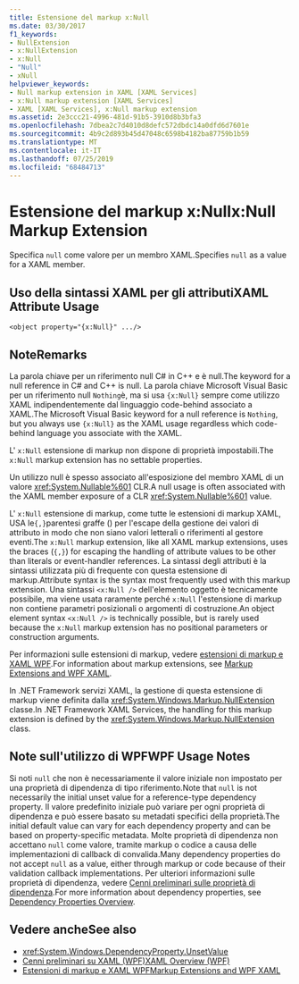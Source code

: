 ```yaml
---
title: Estensione del markup x:Null
ms.date: 03/30/2017
f1_keywords:
- NullExtension
- x:NullExtension
- x:Null
- "Null"
- xNull
helpviewer_keywords:
- Null markup extension in XAML [XAML Services]
- x:Null markup extension [XAML Services]
- XAML [XAML Services], x:Null markup extension
ms.assetid: 2e3ccc21-4996-481d-91b5-3910d8b3bfa3
ms.openlocfilehash: 7dbea2c7d4010d8defc572dbdc14a0dfd6d7601e
ms.sourcegitcommit: 4b9c2d893b45d47048c6598b4182ba87759b1b59
ms.translationtype: MT
ms.contentlocale: it-IT
ms.lasthandoff: 07/25/2019
ms.locfileid: "68484713"
---
```

# <a name="xnull-markup-extension"></a><span data-ttu-id="44e42-102">Estensione del markup x:Null</span><span class="sxs-lookup"><span data-stu-id="44e42-102">x:Null Markup Extension</span></span>
<span data-ttu-id="44e42-103">Specifica `null` come valore per un membro XAML.</span><span class="sxs-lookup"><span data-stu-id="44e42-103">Specifies `null` as a value for a XAML member.</span></span>  
  
## <a name="xaml-attribute-usage"></a><span data-ttu-id="44e42-104">Uso della sintassi XAML per gli attributi</span><span class="sxs-lookup"><span data-stu-id="44e42-104">XAML Attribute Usage</span></span>  
  
```xaml  
<object property="{x:Null}" .../>  
```  
  
## <a name="remarks"></a><span data-ttu-id="44e42-105">Note</span><span class="sxs-lookup"><span data-stu-id="44e42-105">Remarks</span></span>  
 <span data-ttu-id="44e42-106">La parola chiave per un riferimento null C# in C++ e è null.</span><span class="sxs-lookup"><span data-stu-id="44e42-106">The keyword for a null reference in C# and C++ is null.</span></span> <span data-ttu-id="44e42-107">La parola chiave Microsoft Visual Basic per un riferimento null `Nothing`è, ma si usa `{x:Null}` sempre come utilizzo XAML indipendentemente dal linguaggio code-behind associato a XAML.</span><span class="sxs-lookup"><span data-stu-id="44e42-107">The Microsoft Visual Basic keyword for a null reference is `Nothing`, but you always use `{x:Null}` as the XAML usage regardless which code-behind language you associate with the XAML.</span></span>  
  
 <span data-ttu-id="44e42-108">L' `x:Null` estensione di markup non dispone di proprietà impostabili.</span><span class="sxs-lookup"><span data-stu-id="44e42-108">The `x:Null` markup extension has no settable properties.</span></span>  
  
 <span data-ttu-id="44e42-109">Un utilizzo null è spesso associato all'esposizione del membro XAML di un valore <xref:System.Nullable%601> CLR.</span><span class="sxs-lookup"><span data-stu-id="44e42-109">A null usage is often associated with the XAML member exposure of a CLR <xref:System.Nullable%601> value.</span></span>  
  
 <span data-ttu-id="44e42-110">L' `x:Null` estensione di markup, come tutte le estensioni di markup XAML, USA le`{,}`parentesi graffe () per l'escape della gestione dei valori di attributo in modo che non siano valori letterali o riferimenti al gestore eventi.</span><span class="sxs-lookup"><span data-stu-id="44e42-110">The `x:Null` markup extension, like all XAML markup extensions, uses the braces (`{,}`) for escaping the handling of attribute values to be other than literals or event-handler references.</span></span> <span data-ttu-id="44e42-111">La sintassi degli attributi è la sintassi utilizzata più di frequente con questa estensione di markup.</span><span class="sxs-lookup"><span data-stu-id="44e42-111">Attribute syntax is the syntax most frequently used with this markup extension.</span></span> <span data-ttu-id="44e42-112">Una sintassi `<x:Null />` dell'elemento oggetto è tecnicamente possibile, ma viene usata raramente perché `x:Null` l'estensione di markup non contiene parametri posizionali o argomenti di costruzione.</span><span class="sxs-lookup"><span data-stu-id="44e42-112">An object element syntax `<x:Null />` is technically possible, but is rarely used because the `x:Null` markup extension has no positional parameters or construction arguments.</span></span>  
  
 <span data-ttu-id="44e42-113">Per informazioni sulle estensioni di markup, vedere [estensioni di markup e XAML WPF](../wpf/advanced/markup-extensions-and-wpf-xaml.md).</span><span class="sxs-lookup"><span data-stu-id="44e42-113">For information about markup extensions, see [Markup Extensions and WPF XAML](../wpf/advanced/markup-extensions-and-wpf-xaml.md).</span></span>  
  
 <span data-ttu-id="44e42-114">In .NET Framework servizi XAML, la gestione di questa estensione di markup viene definita dalla <xref:System.Windows.Markup.NullExtension> classe.</span><span class="sxs-lookup"><span data-stu-id="44e42-114">In .NET Framework XAML Services, the handling for this markup extension is defined by the <xref:System.Windows.Markup.NullExtension> class.</span></span>  
  
## <a name="wpf-usage-notes"></a><span data-ttu-id="44e42-115">Note sull'utilizzo di WPF</span><span class="sxs-lookup"><span data-stu-id="44e42-115">WPF Usage Notes</span></span>  
 <span data-ttu-id="44e42-116">Si noti `null` che non è necessariamente il valore iniziale non impostato per una proprietà di dipendenza di tipo riferimento.</span><span class="sxs-lookup"><span data-stu-id="44e42-116">Note that `null` is not necessarily the initial unset value for a reference-type dependency property.</span></span> <span data-ttu-id="44e42-117">Il valore predefinito iniziale può variare per ogni proprietà di dipendenza e può essere basato su metadati specifici della proprietà.</span><span class="sxs-lookup"><span data-stu-id="44e42-117">The initial default value can vary for each dependency property and can be based on property-specific metadata.</span></span> <span data-ttu-id="44e42-118">Molte proprietà di dipendenza non accettano `null` come valore, tramite markup o codice a causa delle implementazioni di callback di convalida.</span><span class="sxs-lookup"><span data-stu-id="44e42-118">Many dependency properties do not accept `null` as a value, either through markup or code because of their validation callback implementations.</span></span> <span data-ttu-id="44e42-119">Per ulteriori informazioni sulle proprietà di dipendenza, vedere [Cenni preliminari sulle proprietà di dipendenza](../wpf/advanced/dependency-properties-overview.md).</span><span class="sxs-lookup"><span data-stu-id="44e42-119">For more information about dependency properties, see [Dependency Properties Overview](../wpf/advanced/dependency-properties-overview.md).</span></span>  
  
## <a name="see-also"></a><span data-ttu-id="44e42-120">Vedere anche</span><span class="sxs-lookup"><span data-stu-id="44e42-120">See also</span></span>

- <xref:System.Windows.DependencyProperty.UnsetValue>
- [<span data-ttu-id="44e42-121">Cenni preliminari su XAML (WPF)</span><span class="sxs-lookup"><span data-stu-id="44e42-121">XAML Overview (WPF)</span></span>](../wpf/advanced/xaml-overview-wpf.md)
- [<span data-ttu-id="44e42-122">Estensioni di markup e XAML WPF</span><span class="sxs-lookup"><span data-stu-id="44e42-122">Markup Extensions and WPF XAML</span></span>](../wpf/advanced/markup-extensions-and-wpf-xaml.md)
